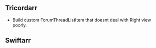 Tricordarr
----------
* Build custom ForumThreadListItem that doesnt deal with Right view poorly.

Swiftarr
--------
